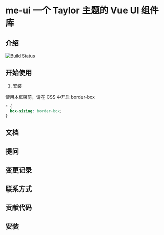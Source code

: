# me-ui 一个 Taylor 主题的 Vue UI 组件库

## 介绍

[![Build Status](https://camo.githubusercontent.com/464affec1d056eecc08779948a1bb93bc579e4ab7637979609cd1506a43ad301/68747470733a2f2f696d672e736869656c64732e696f2f636972636c6563692f70726f6a6563742f6769746875622f7675656a732f7675652f6465762e7376673f73616e6974697a653d74727565)](https://circleci.com/gh/vuejs/vue/tree/dev)

## 开始使用

1. 安装

使用本框架前，请在 CSS 中开启 border-box

```css
* {
  box-sizing: border-box;
}
```

## 文档

## 提问

## 变更记录

## 联系方式

## 贡献代码

## 安装

